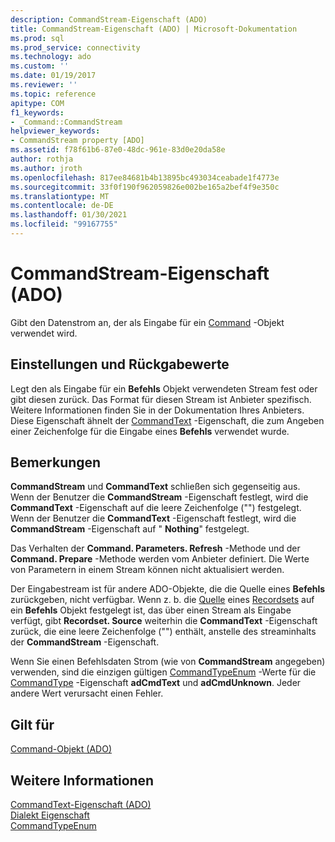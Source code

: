 ```yaml
---
description: CommandStream-Eigenschaft (ADO)
title: CommandStream-Eigenschaft (ADO) | Microsoft-Dokumentation
ms.prod: sql
ms.prod_service: connectivity
ms.technology: ado
ms.custom: ''
ms.date: 01/19/2017
ms.reviewer: ''
ms.topic: reference
apitype: COM
f1_keywords:
- _Command::CommandStream
helpviewer_keywords:
- CommandStream property [ADO]
ms.assetid: f78f61b6-87e0-48dc-961e-83d0e20da58e
author: rothja
ms.author: jroth
ms.openlocfilehash: 817ee84681b4b13895bc493034ceabade1f4773e
ms.sourcegitcommit: 33f0f190f962059826e002be165a2bef4f9e350c
ms.translationtype: MT
ms.contentlocale: de-DE
ms.lasthandoff: 01/30/2021
ms.locfileid: "99167755"
---
```

# <a name="commandstream-property-ado"></a>CommandStream-Eigenschaft (ADO)
Gibt den Datenstrom an, der als Eingabe für ein [Command](./command-object-ado.md) -Objekt verwendet wird.  
  
## <a name="settings-and-return-values"></a>Einstellungen und Rückgabewerte  
 Legt den als Eingabe für ein **Befehls** Objekt verwendeten Stream fest oder gibt diesen zurück. Das Format für diesen Stream ist Anbieter spezifisch. Weitere Informationen finden Sie in der Dokumentation Ihres Anbieters. Diese Eigenschaft ähnelt der [CommandText](./commandtext-property-ado.md) -Eigenschaft, die zum Angeben einer Zeichenfolge für die Eingabe eines **Befehls** verwendet wurde.  
  
## <a name="remarks"></a>Bemerkungen  
 **CommandStream** und **CommandText** schließen sich gegenseitig aus. Wenn der Benutzer die **CommandStream** -Eigenschaft festlegt, wird die **CommandText** -Eigenschaft auf die leere Zeichenfolge ("") festgelegt. Wenn der Benutzer die **CommandText** -Eigenschaft festlegt, wird die **CommandStream** -Eigenschaft auf " **Nothing**" festgelegt.  
  
 Das Verhalten der **Command. Parameters. Refresh** -Methode und der **Command. Prepare** -Methode werden vom Anbieter definiert. Die Werte von Parametern in einem Stream können nicht aktualisiert werden.  
  
 Der Eingabestream ist für andere ADO-Objekte, die die Quelle eines **Befehls** zurückgeben, nicht verfügbar. Wenn z. b. die [Quelle](./source-property-ado-recordset.md) eines [Recordsets](./recordset-object-ado.md) auf ein **Befehls** Objekt festgelegt ist, das über einen Stream als Eingabe verfügt, gibt **Recordset. Source** weiterhin die **CommandText** -Eigenschaft zurück, die eine leere Zeichenfolge ("") enthält, anstelle des streaminhalts der **CommandStream** -Eigenschaft.  
  
 Wenn Sie einen Befehlsdaten Strom (wie von **CommandStream** angegeben) verwenden, sind die einzigen gültigen [CommandTypeEnum](./commandtypeenum.md) -Werte für die [CommandType](./commandtype-property-ado.md) -Eigenschaft **adCmdText** und **adCmdUnknown**. Jeder andere Wert verursacht einen Fehler.  
  
## <a name="applies-to"></a>Gilt für  
 [Command-Objekt (ADO)](./command-object-ado.md)  
  
## <a name="see-also"></a>Weitere Informationen  
 [CommandText-Eigenschaft (ADO)](./commandtext-property-ado.md)   
 [Dialekt Eigenschaft](./dialect-property.md)   
 [CommandTypeEnum](./commandtypeenum.md)